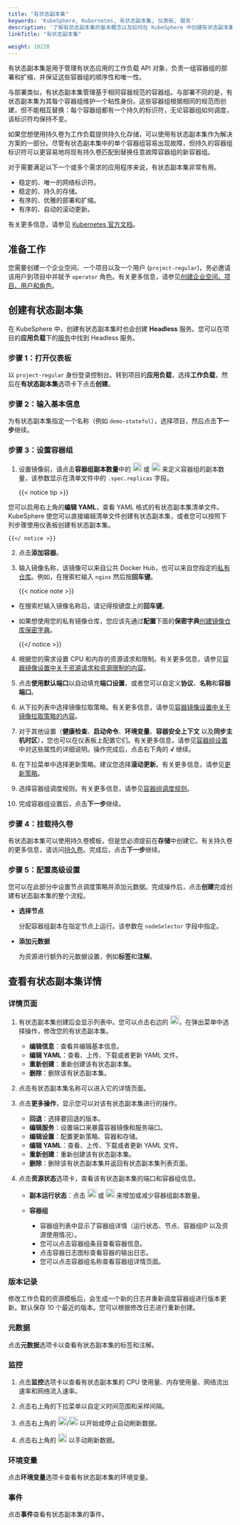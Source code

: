```yaml
---
title: "有状态副本集"
keywords: 'KubeSphere, Kubernetes, 有状态副本集, 仪表板, 服务'
description: '了解有状态副本集的基本概念以及如何在 KubeSphere 中创建有状态副本集。'
linkTitle: "有状态副本集"

weight: 10220
---
```


有状态副本集是用于管理有状态应用的工作负载 API 对象，负责一组容器组的部署和扩缩，并保证这些容器组的顺序性和唯一性。

与部署类似，有状态副本集管理基于相同容器规范的容器组。与部署不同的是，有状态副本集为其每个容器组维护一个粘性身份。这些容器组根据相同的规范而创建，但不能相互替换：每个容器组都有一个持久的标识符，无论容器组如何调度，该标识符均保持不变。

如果您想使用持久卷为工作负载提供持久化存储，可以使用有状态副本集作为解决方案的一部分。尽管有状态副本集中的单个容器组容易出现故障，但持久的容器组标识符可以更容易地将现有持久卷匹配到替换任意故障容器组的新容器组。

对于需要满足以下一个或多个需求的应用程序来说，有状态副本集非常有用。

- 稳定的、唯一的网络标识符。
- 稳定的、持久的存储。
- 有序的、优雅的部署和扩缩。
- 有序的、自动的滚动更新。

有关更多信息，请参见 [Kubernetes 官方文档](https://kubernetes.io/zh/docs/concepts/workloads/controllers/statefulset/)。

## 准备工作

您需要创建一个企业空间、一个项目以及一个用户 (`project-regular`)，务必邀请该用户到项目中并赋予 `operator` 角色。有关更多信息，请参见[创建企业空间、项目、用户和角色](../../../quick-start/create-workspace-and-project/)。

## 创建有状态副本集

在 KubeSphere 中，创建有状态副本集时也会创建 **Headless** 服务。您可以在项目的**应用负载**下的[服务](../services/)中找到 Headless 服务。

### 步骤 1：打开仪表板

以 `project-regular` 身份登录控制台。转到项目的**应用负载**，选择**工作负载**，然后在**有状态副本集**选项卡下点击**创建**。

### 步骤 2：输入基本信息

为有状态副本集指定一个名称（例如 `demo-stateful`），选择项目，然后点击**下一步**继续。

### 步骤 3：设置容器组

1. 设置镜像前，请点击**容器组副本数量**中的 <img src="/images/docs/v3.3/zh-cn/project-user-guide/application-workloads/statefulsets/plus-icon.png" width="20px" alt="icon" /> 或 <img src="/images/docs/v3.3/zh-cn/project-user-guide/application-workloads/statefulsets/minus-icon.png" width="20px" alt="icon" /> 来定义容器组的副本数量，该参数显示在清单文件中的 `.spec.replicas` 字段。

    {{< notice tip >}}

您可以启用右上角的**编辑 YAML**，查看 YAML 格式的有状态副本集清单文件。KubeSphere 使您可以直接编辑清单文件创建有状态副本集，或者您可以按照下列步骤使用仪表板创建有状态副本集。

    {{</ notice >}}

2. 点击**添加容器**。

3. 输入镜像名称，该镜像可以来自公共 Docker Hub，也可以来自您指定的[私有仓库](../../../project-user-guide/configuration/image-registry/)。例如，在搜索栏输入 `nginx` 然后按**回车键**。

    {{< notice note >}}

- 在搜索栏输入镜像名称后，请记得按键盘上的**回车键**。
- 如果想使用您的私有镜像仓库，您应该先通过**配置**下面的**保密字典**[创建镜像仓库保密字典](../../../project-user-guide/configuration/image-registry/)。

    {{</ notice >}}

4. 根据您的需求设置 CPU 和内存的资源请求和限制。有关更多信息，请参见[容器镜像设置中关于资源请求和资源限制的内容](../../../project-user-guide/application-workloads/container-image-settings/#添加容器镜像)。

5. 点击**使用默认端口**以自动填充**端口设置**，或者您可以自定义**协议**、**名称**和**容器端口**。

6. 从下拉列表中选择镜像拉取策略。有关更多信息，请参见[容器镜像设置中关于镜像拉取策略的内容](../../../project-user-guide/application-workloads/container-image-settings/#添加容器镜像)。

7. 对于其他设置（**健康检查**、**启动命令**、**环境变量**、**容器安全上下文** 以及**同步主机时区**），您也可以在仪表板上配置它们。有关更多信息，请参见[容器组设置](../../../project-user-guide/application-workloads/container-image-settings/#添加容器镜像)中对这些属性的详细说明。操作完成后，点击右下角的 **√** 继续。

8. 在下拉菜单中选择更新策略。建议您选择**滚动更新**。有关更多信息，请参见[更新策略](../container-image-settings/#更新策略)。

9. 选择容器组调度规则。有关更多信息，请参见[容器组调度规则](../../../project-user-guide/application-workloads/container-image-settings/#容器组调度规则)。

10. 完成容器组设置后，点击**下一步**继续。

### 步骤 4：挂载持久卷

有状态副本集可以使用持久卷模板，但是您必须提前在**存储**中创建它。有关持久卷的更多信息，请访问[持久卷](../../../project-user-guide/storage/volumes/#挂载持久卷)。完成后，点击**下一步**继续。

### 步骤 5：配置高级设置

您可以在此部分中设置节点调度策略并添加元数据。完成操作后，点击**创建**完成创建有状态副本集的整个流程。

- **选择节点**

  分配容器组副本在指定节点上运行。该参数在 `nodeSelector` 字段中指定。

- **添加元数据**

  为资源进行额外的元数据设置，例如**标签**和**注解**。

## 查看有状态副本集详情

### 详情页面

1. 有状态副本集创建后会显示列表中。您可以点击右边的 <img src="/images/docs/v3.3/zh-cn/project-user-guide/application-workloads/statefulsets/three-dots.png" width="20px" />，在弹出菜单中选择操作，修改您的有状态副本集。

    - **编辑信息**：查看并编辑基本信息。
    - **编辑 YAML**：查看、上传、下载或者更新 YAML 文件。
    - **重新创建**：重新创建该有状态副本集。
    - **删除**：删除该有状态副本集。

2. 点击有状态副本集名称可以进入它的详情页面。

3. 点击**更多操作**，显示您可以对该有状态副本集进行的操作。

    - **回退**：选择要回退的版本。
    - **编辑服务**：设置端口来暴露容器镜像和服务端口。
    - **编辑设置**：配置更新策略、容器和存储。
    - **编辑 YAML**：查看、上传、下载或者更新 YAML 文件。
    - **重新创建**：重新创建该有状态副本集。
    - **删除**：删除该有状态副本集并返回有状态副本集列表页面。

4. 点击**资源状态**选项卡，查看该有状态副本集的端口和容器组信息。

    - **副本运行状态**：点击 <img src="/images/docs/v3.3/common-icons/replica-plus-icon.png" width="20px" alt="icon" /> 或 <img src="/images/docs/v3.3/common-icons/replica-minus-icon.png" width="20px" alt="icon" /> 来增加或减少容器组副本数量。
    - **容器组**

        - 容器组列表中显示了容器组详情（运行状态、节点、容器组IP 以及资源使用情况）。
        - 您可以点击容器组条目查看容器信息。
        - 点击容器日志图标查看容器的输出日志。
        - 您可以点击容器组名称查看容器组详情页面。

### 版本记录

修改工作负载的资源模板后，会生成一个新的日志并重新调度容器组进行版本更新。默认保存 10 个最近的版本。您可以根据修改日志进行重新创建。

### 元数据

点击**元数据**选项卡以查看有状态副本集的标签和注解。

### 监控

1. 点击**监控**选项卡以查看有状态副本集的 CPU 使用量、内存使用量、网络流出速率和网络流入速率。

2. 点击右上角的下拉菜单以自定义时间范围和采样间隔。

3. 点击右上角的 <img src="/images/docs/v3.3/zh-cn/project-user-guide/application-workloads/statefulsets/statefulsets_autorefresh_start.png" alt="statefulsets_autorefresh_start" width="20px" />/<img src="/images/docs/v3.3/zh-cn/project-user-guide/application-workloads/statefulsets/statefulsets_autorefresh_stop.png" width="20px" /> 以开始或停止自动刷新数据。

4. 点击右上角的 <img src="/images/docs/v3.3/zh-cn/project-user-guide/application-workloads/statefulsets/statefulsets_refresh.png" width="20px" /> 以手动刷新数据。

### 环境变量

点击**环境变量**选项卡查看有状态副本集的环境变量。

### 事件

点击**事件**查看有状态副本集的事件。
